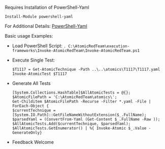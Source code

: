 Requires Installation of PowerShell-Yaml

    Install-Module powershell-yaml  

For Additional Details:
    [PowerShell-Yaml](https://github.com/cloudbase/powershell-yaml)

Basic usage Examples:

- Load PowerShell Script:
    `. C:\AtomicRedTeam\execution-frameworks\Invoke-AtomicRedTeam\Invoke-AtomicRedTeam.ps1`

- Execute Single Test:

   `$T1117 = Get-AtomicTechnique -Path ..\..\atomics\T1117\T1117.yaml`  
   `Invoke-AtomicTest $T1117`  

- Generate All Tests

    `[System.Collections.HashTable]$AllAtomicTests = @{};`  
    `$AtomicFilePath = 'C:\AtomicRedTeam\atomics\';`  
    `Get-Childitem $AtomicFilePath -Recurse -Filter *.yaml -File | ForEach-Object {`  
    `$currentTechnique = [System.IO.Path]::GetFileNameWithoutExtension($_.FullName);`  
    `$parsedYaml = (ConvertFrom-Yaml (Get-Content $_.FullName -Raw ));`  
    `$AllAtomicTests.Add($currentTechnique, $parsedYaml);`  
    `$AllAtomicTests.GetEnumerator() | %{ Invoke-Atomic $_.Value -GenerateOnly}`

- Feedback Welcome
